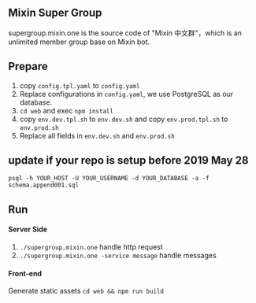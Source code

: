 ## Mixin Super Group

supergroup.mixin.one is the source code of "Mixin 中文群"，which is an unlimited member group base on Mixin bot.

## Prepare

1. copy `config.tpl.yaml` to `config.yaml`
2. Replace configurations in `config.yaml`, we use PostgreSQL as our database.
3. `cd web` and exec `npm install`
4. copy `env.dev.tpl.sh` to `env.dev.sh` and copy `env.prod.tpl.sh` to `env.prod.sh`
5. Replace all fields in `env.dev.sh` and `env.prod.sh`


## update if your repo is setup before 2019 May 28
```
psql -h YOUR_HOST -U YOUR_USERNAME -d YOUR_DATABASE -a -f schema.append001.sql
```
## Run

#### Server Side

1. `./supergroup.mixin.one` handle http request
2. `./supergroup.mixin.one -service message` handle messages

#### Front-end

Generate static assets `cd web && npm run build`

